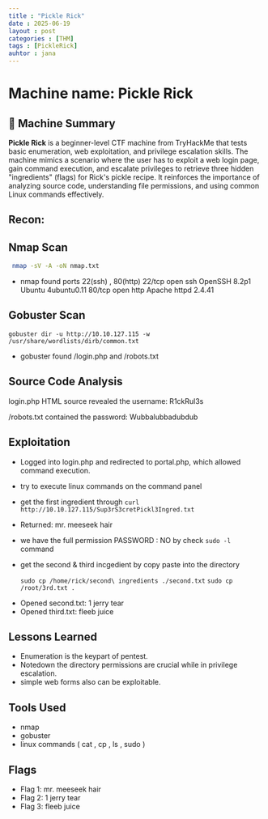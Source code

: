 ```yaml
---
title : "Pickle Rick"
date : 2025-06-19 
layout : post
categories : [THM]
tags : [PickleRick]
auhtor : jana
---
```

# Machine name: Pickle Rick

## 📄 Machine Summary

**Pickle Rick** is a beginner-level CTF machine from TryHackMe that tests basic enumeration, web exploitation, and privilege escalation skills. The machine mimics a scenario where the user has to exploit a web login page, gain command execution, and escalate privileges to retrieve three hidden "ingredients" (flags) for Rick's pickle recipe. It reinforces the importance of analyzing source code, understanding file permissions, and using common Linux commands effectively.

## Recon:

## Nmap Scan
```bash
 nmap -sV -A -oN nmap.txt
```
- nmap found ports 22(ssh) , 80(http)
  22/tcp open  ssh     OpenSSH 8.2p1 Ubuntu 4ubuntu0.11 
  80/tcp open  http    Apache httpd 2.4.41 
## Gobuster Scan

 `gobuster dir -u http://10.10.127.115 -w /usr/share/wordlists/dirb/common.txt`

- gobuster found /login.php and /robots.txt

## Source Code Analysis

 login.php HTML source revealed the username: R1ckRul3s

 /robots.txt contained the password: Wubbalubbadubdub

## Exploitation
- Logged into login.php and redirected to portal.php, which allowed command execution.

- try to execute linux commands on the command panel

- get the first ingredient through `curl http://10.10.127.115/Sup3rS3cretPickl3Ingred.txt`
 * Returned: mr. meeseek hair

- we have the full permission PASSWORD : NO by check `sudo -l` command

- get the second & third incgedient by copy paste into the directory

  `sudo cp /home/rick/second\ ingredients ./second.txt`
  `sudo cp /root/3rd.txt .`
  
 * Opened second.txt: 1 jerry tear
 * Opened third.txt: fleeb juice

## Lessons Learned

- Enumeration is the keypart of pentest.
- Notedown the directory permissions are crucial while in privilege escalation.
- simple web forms also can be exploitable.

## Tools Used

- nmap  
- gobuster  
- linux commands  ( cat , cp , ls , sudo )

## Flags

- Flag 1: mr. meeseek hair
- Flag 2: 1 jerry tear
- Flag 3: fleeb juice
